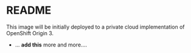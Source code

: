 # README

This image will be initially deployed to a private cloud implementation of OpenShift Origin 3.
* ...
**add this**
more
and more....
